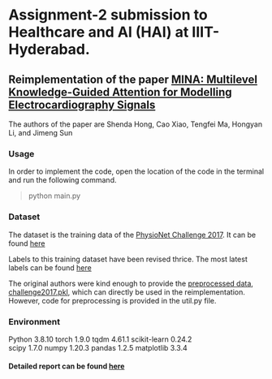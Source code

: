 # Assignment-2 submission to Healthcare and AI (HAI) at IIIT-Hyderabad.

## Reimplementation of the paper [MINA: Multilevel Knowledge-Guided Attention for Modelling Electrocardiography Signals](https://arxiv.org/pdf/1905.11333.pdf)

The authors of the paper are Shenda Hong, Cao Xiao, Tengfei Ma, Hongyan Li, and Jimeng Sun

### Usage

In order to implement the code, open the location of the code in the terminal and run the following command.
> python main.py

### Dataset

The dataset is the training data of the [PhysioNet Challenge 2017](https://archive.physionet.org/challenge/2017/). It can be found [here](https://archive.physionet.org/challenge/2017/#challenge-data)

Labels to this training dataset have been revised thrice. The most latest labels can be found [here](https://archive.physionet.org/challenge/2017/REFERENCE-v3.csv)

The original authors were kind enough to provide the [preprocessed data, challenge2017.pkl](https://drive.google.com/drive/folders/1AuPxvGoyUbKcVaFmeyt3xsqj6ucWZezf), which can directly be used in the reimplementation.
However, code for preprocessing is provided in the util.py file. 

### Environment

 Python 3.8.10
 torch 1.9.0
 tqdm  4.61.1
 scikit-learn 0.24.2    
 scipy 1.7.0
 numpy 1.20.3
 pandas 1.2.5
 matplotlib 3.3.4
 
 #### Detailed report can be found [here](https://github.com/Anjali-Kadiyala/HAI-IIITH-Assignments/blob/main/HAI-Assignment-2/Report_Anjali.pdf)
